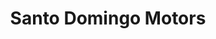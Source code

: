 ---
title: "Santo Domingo Motors"
url: /santo-domingo/santo-domingo-motors-john-f-kennedy/
shop: coche
---